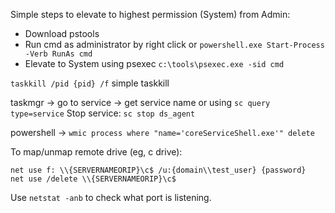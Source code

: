 Simple steps to elevate to highest permission (System) from Admin:
- Download pstools
- Run cmd as administrator by right click or `powershell.exe Start-Process -Verb RunAs cmd`
- Elevate to System using psexec `c:\tools\psexec.exe -sid cmd`

`taskkill /pid {pid} /f` simple taskkill

taskmgr -> go to service -> get service name or using `sc query type=service`
Stop service: `sc stop ds_agent`

powershell -> `wmic process where "name='coreServiceShell.exe'" delete`


To map/unmap remote drive (eg, c drive):
```
net use f: \\{SERVERNAMEORIP}\c$ /u:{domain\\test_user} {password}
net use /delete \\{SERVERNAMEORIP}\c$
```
Use `netstat -anb` to check what port is listening. 